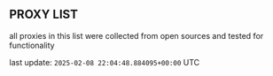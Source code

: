 ## PROXY LIST

all proxies in this list were collected from open sources and tested for functionality

last update: `2025-02-08 22:04:48.884095+00:00` UTC